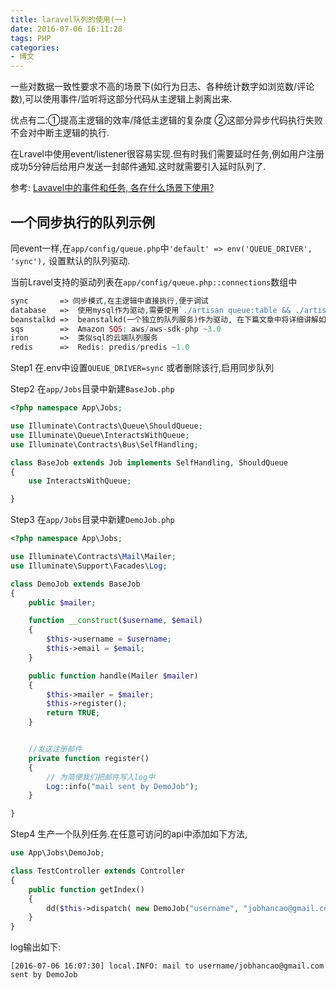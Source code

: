 ```yaml
---
title: laravel队列的使用(一)
date: 2016-07-06 16:11:28
tags: PHP
categories:
- 博文
---
```

一些对数据一致性要求不高的场景下(如行为日志、各种统计数字如浏览数/评论数),可以使用事件/监听将这部分代码从主逻辑上剥离出来.

优点有二:①提高主逻辑的效率/降低主逻辑的复杂度 ②这部分异步代码执行失败不会对中断主逻辑的执行.

在Lravel中使用event/listener很容易实现.但有时我们需要延时任务,例如用户注册成功5分钟后给用户发送一封邮件通知.这时就需要引入延时队列了.

参考: [Lavavel中的事件和任务, 各在什么场景下使用?](/article/laravel_event_vs_jobs)

## 一个同步执行的队列示例
同event一样,在`app/config/queue.php`中`'default' => env('QUEUE_DRIVER', 'sync'),` 设置默认的队列驱动.

当前Lravel支持的驱动列表在`app/config/queue.php::connections`数组中
```php
sync       => 同步模式,在主逻辑中直接执行,便于调试  
database   =>  使用mysql作为驱动,需要使用`./artisan queue:table && ./artisan migrate`创建jobs表
beanstalkd =>  beanstalkd(一个独立的队列服务)作为驱动, 在下篇文章中将详细讲解如何安装并使用beanstalkd
sqs        =>  Amazon SQS: aws/aws-sdk-php ~3.0
iron       =>  类似sql的云端队列服务
redis      =>  Redis: predis/predis ~1.0
```
Step1 在.env中设置`QUEUE_DRIVER=sync` 或者删除该行,启用同步队列

Step2 在`app/Jobs`目录中新建`BaseJob.php`
```php
<?php namespace App\Jobs;

use Illuminate\Contracts\Queue\ShouldQueue;
use Illuminate\Queue\InteractsWithQueue;
use Illuminate\Contracts\Bus\SelfHandling;

class BaseJob extends Job implements SelfHandling, ShouldQueue
{
    use InteractsWithQueue;

}
```

Step3 在`app/Jobs`目录中新建`DemoJob.php`
```php
<?php namespace App\Jobs;

use Illuminate\Contracts\Mail\Mailer;
use Illuminate\Support\Facades\Log;

class DemoJob extends BaseJob
{
    public $mailer;

    function __construct($username, $email)
    {
        $this->username = $username;
        $this->email = $email;
    }

    public function handle(Mailer $mailer)
    {
        $this->mailer = $mailer;
        $this->register();
        return TRUE;
    }


    //发送注册邮件
    private function register()
    {
        // 为简便我们把邮件写入log中
        Log::info("mail sent by DemoJob");
    }

}
```

Step4 生产一个队列任务.在任意可访问的api中添加如下方法,
```php
use App\Jobs\DemoJob;

class TestController extends Controller
{
    public function getIndex()
    {
        dd($this->dispatch( new DemoJob("username", "jobhancao@gmail.com") ));
    }
}
```
log输出如下:
```
[2016-07-06 16:07:30] local.INFO: mail to username/jobhancao@gmail.com sent by DemoJob
```
